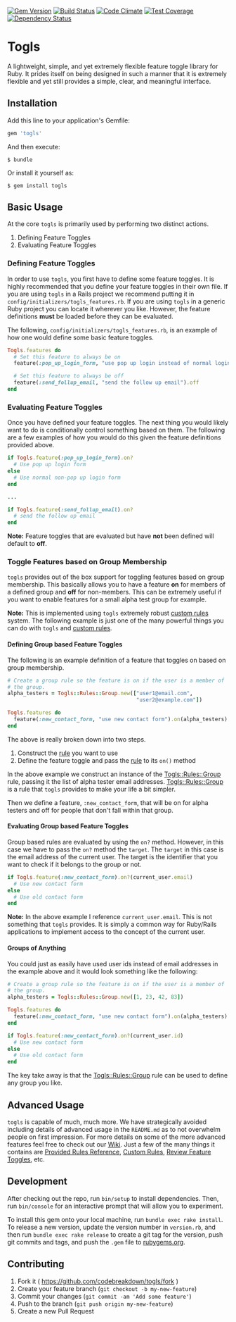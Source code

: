 [![Gem Version](https://badge.fury.io/rb/togls.svg)](http://badge.fury.io/rb/togls)
[![Build Status](https://travis-ci.org/codebreakdown/togls.svg?branch=master)](https://travis-ci.org/codebreakdown/togls)
[![Code Climate](https://codeclimate.com/github/codebreakdown/togls/badges/gpa.svg)](https://codeclimate.com/github/codebreakdown/togls)
[![Test Coverage](https://codeclimate.com/github/codebreakdown/togls/badges/coverage.svg)](https://codeclimate.com/github/codebreakdown/togls/coverage)
[![Dependency Status](https://gemnasium.com/codebreakdown/togls.svg)](https://gemnasium.com/codebreakdown/togls)

# Togls

A lightweight, simple, and yet extremely flexible feature toggle library
for Ruby. It prides itself on being designed in such a manner that it is
extremely flexible and yet still provides a simple, clear, and
meaningful interface.

## Installation

Add this line to your application's Gemfile:

```ruby
gem 'togls'
```

And then execute:

    $ bundle

Or install it yourself as:

    $ gem install togls

## Basic Usage

At the core `togls` is primarily used by performing two distinct
actions.

1. Defining Feature Toggles
2. Evaluating Feature Toggles

### Defining Feature Toggles

In order to use `togls`, you first have to define some feature toggles.
It is highly recommended that you define your feature toggles in their
own file. If you are using `togls` in a Rails project we recommend
putting it in `config/initializers/togls_features.rb`. If you are using
`togls` in a generic Ruby project you can locate it wherever you like.
However, the feature definitions **must** be loaded before they can be
evaluated.

The following, `config/initializers/togls_features.rb`, is an example of
how one would define some basic feature toggles.

```ruby
Togls.features do
  # Set this feature to always be on
  feature(:pop_up_login_form, "use pop up login instead of normal login").on 

  # Set this feature to always be off
  feature(:send_follup_email, "send the follow up email").off
end
```

### Evaluating Feature Toggles

Once you have defined your feature toggles. The next thing you would
likely want to do is conditionally control something based on them. The
following are a few examples of how you would do this given the feature
definitions provided above.

```ruby
if Togls.feature(:pop_up_login_form).on?
  # Use pop up login form
else
  # Use normal non-pop up login form
end

...

if Togls.feature(:send_follup_email).on?
  # send the follow up email
end
```

**Note:** Feature toggles that are evaluated but have **not** been
defined will default to **off**.

### Toggle Features based on Group Membership  

`togls` provides out of the box support for toggling features based on
group membership. This basically allows you to have a feature **on** for
members of a defined group and **off** for non-members. This can be
extremely useful if you want to enable features for a small alpha test
group for example.

**Note:** This is implemented using `togls` extremely robust [custom
rules](https://github.com/codebreakdown/togls/wiki/Custom-Rules) system.
The following example is just one of the many powerful things you can do
with `togls` and [custom
rules](https://github.com/codebreakdown/togls/wiki/Custom-Rules).

#### Defining Group based Feature Toggles

The following is an example definition of a feature that toggles on
based on group membership.

```ruby
# Create a group rule so the feature is on if the user is a member of
# the group.
alpha_testers = Togls::Rules::Group.new(["user1@email.com",
                                         "user2@example.com"])

Togls.features do
  feature(:new_contact_form, "use new contact form").on(alpha_testers)
end
```

The above is really broken down into two steps.

1. Construct the
   [rule](https://github.com/codebreakdown/togls/wiki/Provided-Rules-Reference)
   you want to use
2. Define the feature toggle and pass the
   [rule](https://github.com/codebreakdown/togls/wiki/Provided-Rules-Reference)
   to its `on()` method

In the above example we construct an instance of the
[Togls::Rules::Group](https://github.com/codebreakdown/togls/wiki/Provided-Rules-Reference#toglsrulesgroup)
rule, passing it the list of alpha tester email addresses.
[Togls::Rules::Group](https://github.com/codebreakdown/togls/wiki/Provided-Rules-Reference#toglsrulesgroup)
is a rule that `togls` provides to make your life a bit simpler.

Then we define a feature, `:new_contact_form`, that will be on for
alpha testers and off for people that don't fall within that group.

#### Evaluating Group based Feature Toggles

Group based rules are evaluated by using the `on?` method. However, in
this case we have to pass the `on?` method the `target`. The `target` in
this case is the email address of the current user. The target is the
identifier that you want to check if it belongs to the group or not.

```ruby
if Togls.feature(:new_contact_form).on?(current_user.email)
  # Use new contact form
else
  # Use old contact form
end
```

**Note:** In the above example I reference `current_user.email`. This is
not something that `togls` provides. It is simply a common way for
Ruby/Rails applications to implement access to the concept of the current user.

#### Groups of Anything

You could just as easily have used user ids instead of email addresses
in the example above and it would look something like the following:

```ruby
# Create a group rule so the feature is on if the user is a member of
# the group.
alpha_testers = Togls::Rules::Group.new([1, 23, 42, 83])

Togls.features do
  feature(:new_contact_form, "use new contact form").on(alpha_testers)
end
```

```ruby
if Togls.feature(:new_contact_form).on?(current_user.id)
  # Use new contact form
else
  # Use old contact form
end
```

The key take away is that the
[Togls::Rules::Group](https://github.com/codebreakdown/togls/wiki/Provided-Rules-Reference#toglsrulesgroup)
rule can be used to define any group you like.

## Advanced Usage

`togls` is capable of much, much more. We have strategically avoided
including details of advanced usage in the `README.md` as to not
overwhelm people on first impression. For more details on some of the
more advanced features feel free to check out our
[Wiki](https://github.com/codebreakdown/togls/wiki). Just a few of the
many things it contains are [Provided Rules
Reference](https://github.com/codebreakdown/togls/wiki/Provided-Rules-Reference),
[Custom
Rules](https://github.com/codebreakdown/togls/wiki/Custom-Rules),
[Review Feature
Toggles](https://github.com/codebreakdown/togls/wiki/Review-Feature-Toggles),
etc.

## Development

After checking out the repo, run `bin/setup` to install dependencies. Then, run `bin/console` for an interactive prompt that will allow you to experiment.

To install this gem onto your local machine, run `bundle exec rake install`. To release a new version, update the version number in `version.rb`, and then run `bundle exec rake release` to create a git tag for the version, push git commits and tags, and push the `.gem` file to [rubygems.org](https://rubygems.org).

## Contributing

1. Fork it ( https://github.com/codebreakdown/togls/fork )
2. Create your feature branch (`git checkout -b my-new-feature`)
3. Commit your changes (`git commit -am 'Add some feature'`)
4. Push to the branch (`git push origin my-new-feature`)
5. Create a new Pull Request
